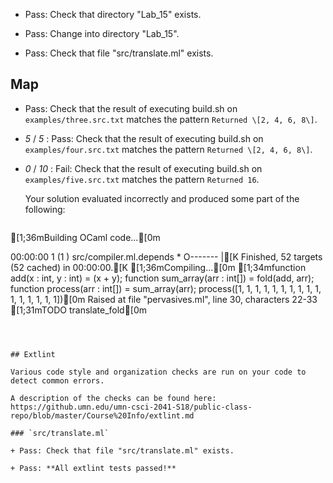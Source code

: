 + Pass: Check that directory "Lab_15" exists.

+ Pass: Change into directory "Lab_15".

+ Pass: Check that file "src/translate.ml" exists.

## Map

+ Pass: Check that the result of executing build.sh on `examples/three.src.txt` matches the pattern `Returned \[2, 4, 6, 8\]`.

   



+  _5_ / _5_ : Pass: Check that the result of executing build.sh on `examples/four.src.txt` matches the pattern `Returned \[2, 4, 6, 8\]`.

   



+  _0_ / _10_ : Fail: Check that the result of executing build.sh on `examples/five.src.txt` matches the pattern `Returned 16`.

   

   Your solution evaluated incorrectly and produced some part of the following:

 
   ```
[1;36mBuilding OCaml code...[0m
00:00:00 1    (1   ) src/compiler.ml.depends                       * O------- |[KFinished, 52 targets (52 cached) in 00:00:00.[K
[1;36mCompiling...[0m
[1;34mfunction add(x : int, y : int) =
	(x + y);
function sum_array(arr : int[]) =
	fold(add, arr);
function process(arr : int[]) =
	sum_array(arr);
process([1, 1, 1, 1, 1, 1, 1, 1, 1, 1, 1, 1, 1, 1, 1, 1])[0m
Raised at file "pervasives.ml", line 30, characters 22-33
[1;31mTODO translate_fold[0m

   ```



## Extlint

Various code style and organization checks are run on your code to detect common errors.

A description of the checks can be found here:  https://github.umn.edu/umn-csci-2041-S18/public-class-repo/blob/master/Course%20Info/extlint.md

### `src/translate.ml`

+ Pass: Check that file "src/translate.ml" exists.

+ Pass: **All extlint tests passed!**

